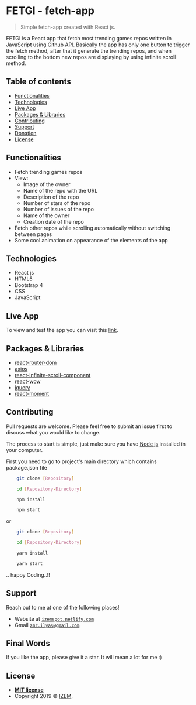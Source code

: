 # FETGI - fetch-app

> Simple fetch-app created with React js.

FETGI is a React app that fetch most trending games repos written in JavaScript using [Github API](https://developer.github.com/v3/).
Basically the app has only one button to trigger the fetch method, after that it generate the trending repos, and when scrolling to the bottom new repos are displaying by using infinite scroll method.

## Table of contents
* [Functionalities](#functionalities)
* [Technologies](#technologies)
* [Live App](#live-app)
* [Packages & Libraries](#packages-&-libraries)
* [Contributing](#contributing)
* [Support](#support)
* [Donation](#donation)
* [License](#license)

## Functionalities

* Fetch trending games repos
* View:
    * Image of the owner
    * Name of the repo with the URL
    * Description of the repo
    * Number of stars of the repo
    * Number of issues of the repo
    * Name of the owner
    * Creation date of the repo
* Fetch other repos while scrolling automatically without switching between pages
* Some cool animation on appearance of the elements of the app

## Technologies

* React js
* HTML5
* Bootstrap 4
* CSS
* JavaScript

## Live App

To view and test the app you can visit this [link](https://fetgiapp.netlify.com).

## Packages & Libraries

* [react-router-dom](https://www.npmjs.com/package/react-router-dom)
* [axios](https://github.com/axios/axios)
* [react-infinite-scroll-component](https://www.npmjs.com/package/react-infinite-scroll-component)
* [react-wow](https://www.npmjs.com/package/react-wow)
* [jquery](https://jquery.com/)
* [react-moment](https://www.npmjs.com/package/react-moment)

## Contributing

Pull requests are welcome. Please feel free to submit an issue first to discuss what you would like to change.

The process to start is simple, just make sure you have [Node js](https://nodejs.org/en/) installed in your computer. 

First you need to go to project's main directory which contains package.json file

```bash
    git clone [Repository]

    cd [Repository-Directory]

    npm install

    npm start
```
or
```bash
    git clone [Repository]

    cd [Repository-Directory]

    yarn install

    yarn start
```
.. happy Coding..!!



## Support

Reach out to me at one of the following places!

- Website at <a href="https://izemspot.netlify.com" target="_blank">`izemspot.netlify.com`</a>
- Gmail <a href="mailto:zmr.ilyas@gmail.com" target="_blank">`zmr.ilyas@gmail.com`</a>



## Final Words

If you like the app, please give it a star. It will mean a lot for me :)

## License

- **[MIT license](http://opensource.org/licenses/mit-license.php)**
- Copyright 2019 © <a href="https://izemspot.netlify.com" target="_blank">IZEM</a>.
